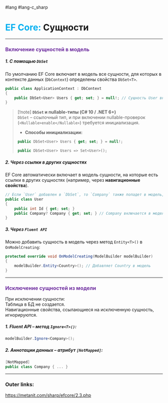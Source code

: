 #lang #lang-c_sharp 
# <font color="#00b0f0">EF Core:</font> Сущности

---
### <font color="#7030a0">**Включение сущностей в модель** </font> 

##### 1. **С помощью `DbSet`**
По умолчанию EF Core включает в модель все сущности, для которых в контексте данных (`DbContext`) определены свойства `DbSet<T>`.  

  ```csharp
  public class ApplicationContext : DbContext
  {
      public DbSet<User> Users { get; set; } = null!; // Сущность User включается в модель
  }
  ```

> [!note] **`DbSet` и nullable-типы (C# 10 / .NET 6+)**  
> `DbSet` – ссылочный тип, и при включении nullable-проверок (`<Nullable>enable</Nullable>`) требуется инициализация.  
> - **Способы инициализации:**  
> ```csharp
> public DbSet<User> Users { get; set; } = null!;
> ```
> ```csharp
> public DbSet<User> Users => Set<User>();
> ```  

##### 2. **Через ссылки в других сущностях**  
EF Core автоматически включает в модель сущности, на которые есть ссылки в других сущностях (например, через **навигационные свойства**).  

  ```csharp
  // Если `User` добавлен в `DbSet`, то `Company` также попадет в модель, даже без `DbSet<Company>`.  
  public class User
  {
      public int Id { get; set; }
      public Company? Company { get; set; } // Company включается в модель
  }
  ```

##### 3. **Через `Fluent API`**  
Можно добавить сущность в модель через метод `Entity<T>()` в `OnModelCreating`:  
  ```csharp
  protected override void OnModelCreating(ModelBuilder modelBuilder)
  {
      modelBuilder.Entity<Country>(); // Добавляет Country в модель
  }
  ```  
---
### <font color="#7030a0">**Исключение сущностей из модели** </font> 
При исключении сущности:  
Таблица в БД не создается.  
Навигационные свойства, ссылающиеся на исключенную сущность, игнорируются.  

  ##### 1. **Fluent API** – метод `Ignore<T>()`:  
 ```csharp
 modelBuilder.Ignore<Company>();
 ```  
  ##### 2. **Аннотации данных** – атрибут `[NotMapped]`:  
 ```csharp
 [NotMapped]
 public class Company { ... }
 ```  
---
### Outer links:
https://metanit.com/sharp/efcore/2.3.php